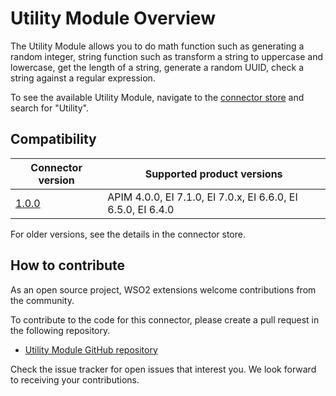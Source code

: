 # Utility Module Overview

The Utility Module allows you to do math function such as generating a random integer, string function such as transform
a string to uppercase and lowercase, get the length of a string, generate a random UUID, check a string against a
regular expression.

To see the available Utility Module, navigate to
the [connector store](https://store.wso2.com/store/assets/esbconnector/list) and search for "Utility".

## Compatibility

| Connector version                                                    | Supported product versions |
|----------------------------------------------------------------------|------------- |
| [1.0.0](https://github.com/wso2-extensions/mediation-utility-module) |  APIM 4.0.0, EI 7.1.0, EI 7.0.x, EI 6.6.0, EI 6.5.0, EI 6.4.0 |

For older versions, see the details in the connector store.

## How to contribute

As an open source project, WSO2 extensions welcome contributions from the community.

To contribute to the code for this connector, please create a pull request in the following repository.

* [Utility Module GitHub repository](https://github.com/wso2-extensions/mediation-utility-module)

Check the issue tracker for open issues that interest you. We look forward to receiving your contributions.
